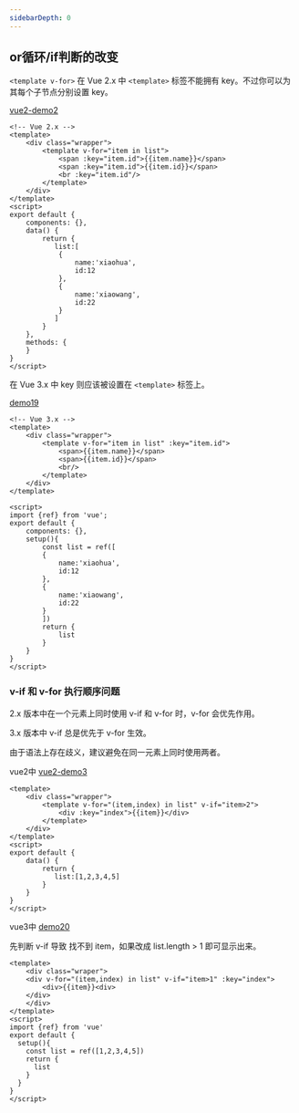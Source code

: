 ```yaml
---
sidebarDepth: 0
---
```


## or循环/if判断的改变

`<template v-for>`
在 Vue 2.x 中 `<template>` 标签不能拥有 key。不过你可以为其每个子节点分别设置 key。

[vue2-demo2](###)

```vue
<!-- Vue 2.x -->
<template>
    <div class="wrapper">
        <template v-for="item in list">
            <span :key="item.id">{{item.name}}</span>
            <span :key="item.id">{{item.id}}</span>
            <br :key="item.id"/>
        </template>
    </div>
</template>
<script>
export default {
    components: {},
    data() {
        return {            
           list:[
            {
                name:'xiaohua',
                id:12
            },
            {
                name:'xiaowang',
                id:22
            }
           ]
        }
    },
    methods: {
    }
}
</script>
```

在 Vue 3.x 中 key 则应该被设置在 `<template>` 标签上。

[demo19](###)

```vue
<!-- Vue 3.x -->
<template>
    <div class="wrapper">
        <template v-for="item in list" :key="item.id">
            <span>{{item.name}}</span>
            <span>{{item.id}}</span>
            <br/>
        </template>
    </div>
</template>

<script>
import {ref} from 'vue';
export default {
    components: {},
    setup(){
        const list = ref([
        {
            name:'xiaohua',
            id:12
        },
        {
            name:'xiaowang',
            id:22
        }
        ])
        return {
            list
        }
    }
}
</script>
```

### v-if 和 v-for 执行顺序问题

2.x 版本中在一个元素上同时使用 v-if 和 v-for 时，v-for 会优先作用。

3.x 版本中 v-if 总是优先于 v-for 生效。

由于语法上存在歧义，建议避免在同一元素上同时使用两者。

vue2中 [vue2-demo3](###)

```vue
<template>
    <div class="wrapper">
        <template v-for="(item,index) in list" v-if="item>2">
            <div :key="index">{{item}}</div>
        </template>
    </div>
</template>
<script>
export default {
    data() {
        return {            
           list:[1,2,3,4,5]
        }
    }
}
</script>
```
vue3中 [demo20](###)

先判断 v-if 导致 找不到 item，如果改成 list.length > 1 即可显示出来。

```vue
<template>
    <div class="wraper">
    <div v-for="(item,index) in list" v-if="item>1" :key="index">
        <div>{{item}}<div>
    </div>
    </div>
</template>
<script>
import {ref} from 'vue'
export default {
  setup(){
    const list = ref([1,2,3,4,5])
    return {
      list
    }
  }
}
</script>
```